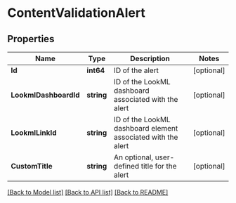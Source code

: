 # ContentValidationAlert

## Properties

Name | Type | Description | Notes
------------ | ------------- | ------------- | -------------
**Id** | **int64** | ID of the alert | [optional] 
**LookmlDashboardId** | **string** | ID of the LookML dashboard associated with the alert | [optional] 
**LookmlLinkId** | **string** | ID of the LookML dashboard element associated with the alert | [optional] 
**CustomTitle** | **string** | An optional, user-defined title for the alert | [optional] 

[[Back to Model list]](../README.md#documentation-for-models) [[Back to API list]](../README.md#documentation-for-api-endpoints) [[Back to README]](../README.md)


